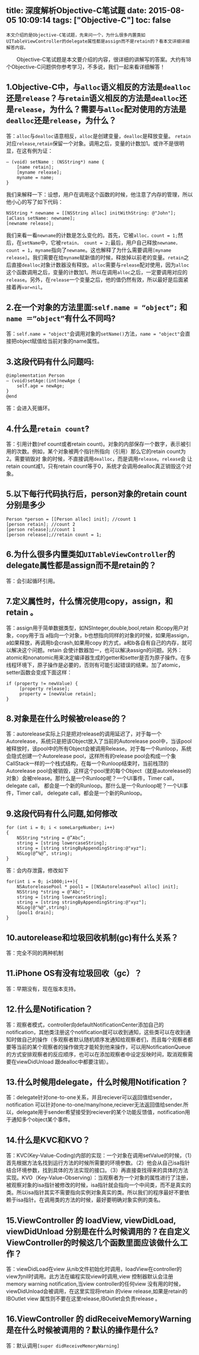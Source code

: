 title: 深度解析Objective-C笔试题
date: 2015-08-05 10:09:14
tags: ["Objective-C"]
toc: false
---
	本文介绍的是Objective-C笔试题，先来问一个，为什么很多内置类如UITableViewController的delegate属性都是assign而不是retain的？看本文详细详细解答内容。

&emsp;&emsp;Objective-C笔试题是本文要介绍的内容，很详细的讲解写的答案。大约有18个Objective-C问题供你参考学习，不多说，我们一起来看详细解答！

## 1.Objective-C中，与`alloc`语义相反的方法是`dealloc`还是`release`？与`retain`语义相反的方法是`dealloc`还是`release`，为什么？需要与`alloc`配对使用的方法是`dealloc`还是`release`，为什么？
答：`alloc`与`dealloc`语意相反，`alloc`是创建变量，`dealloc`是释放变量。 `retain`对应`release`,`retain`保留一个对象。调用之后，变量的计数加1。或许不是很明显，在这有例为证：

```
— (void) setName : (NSString*) name {   
    [name retain];   
    [myname release];   
    myname = name;   
}
```
我们来解释一下：设想，用户在调用这个函数的时候，他注意了内存的管理，所以他小心的写了如下代码：

```
NSString * newname = [[NSString alloc] initWithString: @"John"];   
[aClass setName: newname];   
[newname release];
```
我们来看一看`newname`的计数是怎么变化的。首先，它被`alloc，count = 1;`然后，在`setName`中，它被`retain， count = 2;`最后，用户自己释放`newname，count = 1`，`myname`指向了`newname`。这也解释了为什么需要调用`[myname release]`。我们需要在给`myname`赋新值的时候，释放掉以前老的变量。`retain`之后直接`dealloc`对象计数器没有释放。`alloc`需要与`release`配对使用，因为`alloc`这个函数调用之后，变量的计数加1。所以在调用`alloc`之后，一定要调用对应的`release`。另外，在`release`一个变量之后，他的值仍然有效，所以最好是后面紧接着再`var=nil`。
<!-- more -->
## 2.在一个对象的方法里面:`self.name = “object”;` 和`name ＝”object”`有什么不同吗? 
答：`self.name = "object"`会调用对象的`setName()`方法，`name = "object"`会直接把object赋值给当前对象的name属性。  

## 3.这段代码有什么问题吗:

```
@implementation Person   
— (void)setAge:(int)newAge {   
    self.age = newAge;   
}   
@end
```
答：会进入死循环。

## 4.什么是`retain count`?
答：引用计数(ref count或者retain count)。对象的内部保存一个数字，表示被引用的次数。例如，某个对象被两个指针所指向（引用）那么它的retain count为2。需要销毁对 象的时候，不直接调用`dealloc`，而是调用`release`。`release`会 让retain count减1，只有retain count等于0，系统才会调用dealloc真正销毁这个对象。

## 5.以下每行代码执行后，person对象的retain count分别是多少

```
Person *person = [[Person alloc] init]; //count 1   
[person retain]; //count 2   
[person release];//count 1   
[person release];//retain count = 1;
```

## 6.为什么很多内置类如`UITableViewController`的delegate属性都是assign而不是retain的？  
答：会引起循环引用。

## 7.定义属性时，什么情况使用copy，assign，和retain 。  
答：assign用于简单数据类型，如NSInteger,double,bool,retain 和copy用户对象，copy用于当 a指向一个对象，b也想指向同样的对象的时候，如果用assign，a如果释放，再调用b会crash,如果用copy 的方式，a和b各自有自己的内存，就可以解决这个问题。retain 会使计数器加一，也可以解决assign的问题。另外：atomic和nonatomic用来决定编译器生成的getter和setter是否为原子操作。在多线程环境下，原子操作是必要的，否则有可能引起错误的结果。加了atomic，setter函数会变成下面这样：

```
if (property != newValue) {    
     [property release];         
     property = [newValue retain];    
}
```

## 8.对象是在什么时候被release的？  
答：autorelease实际上只是把对release的调用延迟了，对于每一个Autorelease，系统只是把该Object放入了当前的Autorelease pool中，当该pool被释放时，该pool中的所有Object会被调用Release。对于每一个Runloop，系统会隐式创建一个Autorelease pool，这样所有的release pool会构成一个象CallStack一样的一个栈式结构，在每一个Runloop结束时，当前栈顶的Autorelease pool会被销毁，这样这个pool里的每个Object（就是autorelease的对象）会被release。那什么是一个Runloop呢？一个UI事件，Timer call， delegate call， 都会是一个新的Runloop。那什么是一个Runloop呢？一个UI事件，Timer call， delegate call，都会是一个新的Runloop。

## 9.这段代码有什么问题,如何修改

```
for (int i = 0; i < someLargeNumber; i++)   
{   
    NSString *string = @”Abc”;   
    string = [string lowercaseString];   
    string = [string stringByAppendingString:@"xyz"];   
    NSLog(@“%@”, string);   
}
```

答：会内存泄露，修改如下

```
for(int i = 0; i<1000;i++){   
    NSAutoreleasePool * pool1 = [[NSAutoreleasePool alloc] init];   
    NSString *string = @"Abc";   
    string = [string lowercaseString];   
    string = [string stringByAppendingString:@"xyz"];   
    NSLog(@"%@",string);   
    [pool1 drain];   
}
```

## 10.autorelease和垃圾回收机制(gc)有什么关系？
答：完全不同的两种机制

## 11.iPhone OS有没有垃圾回收（gc）？
答：早期没有，现在版本支持。

## 12.什么是Notification？
答：观察者模式，controller向defaultNotificationCenter添加自己的notification，其他类注册这个notification就可以收到通知，这些类可以在收到通知时做自己的操作（多观察者默认随机顺序发通知给观察者们，而且每个观察者都要等当前的某个观察者的操作做完才能轮到他来操作，可以用NotificationQueue的方式安排观察者的反应顺序，也可以在添加观察者中设定反映时间，取消观察需要在viewDidUnload 跟dealloc中都要注销）。

## 13.什么时候用delegate，什么时候用Notification？
答：delegate针对one-to-one关系，并且reciever可以返回值给sender，notification 可以针对one-to-one/many/none,reciever无法返回值给sender.所以，delegate用于sender希望接受到reciever的某个功能反馈值，notification用于通知多个object某个事件。

## 14.什么是KVC和KVO？
答：KVC(Key-Value-Coding)内部的实现：一个对象在调用setValue的时候，（1）首先根据方法名找到运行方法的时候所需要的环境参数。（2）他会从自己isa指针结合环境参数，找到具体的方法实现的接口。（3）再直接查找得来的具体的方法实现。KVO（Key-Value-Observing）：当观察者为一个对象的属性进行了注册，被观察对象的isa指针被修改的时候，isa指针就会指向一个中间类，而不是真实的类。所以isa指针其实不需要指向实例对象真实的类。所以我们的程序最好不要依赖于isa指针。在调用类的方法的时候，最好要明确对象实例的类名。

## 15.ViewController 的 loadView, viewDidLoad, viewDidUnload 分别是在什么时候调用的？在自定义ViewController的时候这几个函数里面应该做什么工作？  
答：viewDidLoad在view 从nib文件初始化时调用，loadView在controller的view为nil时调用。此方法在编程实现view时调用,view 控制器默认会注册memory warning notification,当view controller的任何view 没有用的时候，viewDidUnload会被调用，在这里实现将retain 的view release,如果是retain的IBOutlet view 属性则不要在这里release,IBOutlet会负责release 。

## 16.ViewController 的 didReceiveMemoryWarning 是在什么时候被调用的？默认的操作是什么?  
答：默认调用`[super didReceiveMemoryWarning]` 